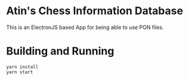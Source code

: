 # Atin's Chess Information Database

This is an ElectronJS based App for being able to use PGN files.

# Building and Running

    yarn install
    yarn start
